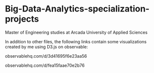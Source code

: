 # Big-Data-Analytics-specialization-projects
Master of Engineering studies at Arcada University of Applied Sciences


In addition to other files, the following links contain some visualizations created by me using D3.js on observable:

observablehq.com/d/3d41695f6e23aa56

observablehq.com/d/fea15faae70e2b76
